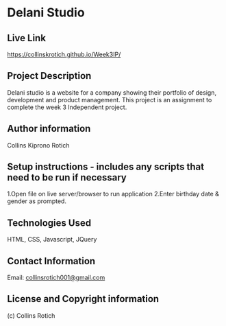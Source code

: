 # Delani Studio

## Live Link
https://collinskrotich.github.io/Week3IP/

## Project Description
Delani studio is a website for a company showing their portfolio of design, development and product management.
This project is an assignment to complete the week 3 Independent project.

## Author information
Collins Kiprono Rotich

## Setup instructions - includes any scripts that need to be run if necessary
1.Open file on live server/browser to run application
2.Enter birthday date & gender as prompted.

## Technologies Used
HTML, CSS, Javascript, JQuery

## Contact Information
Email: collinsrotich001@gmail.com

## License and Copyright information
(c) Collins Rotich
